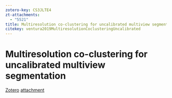 ```yaml
---
zotero-key: CS3JLTE4
zt-attachments:
  - "5521"
title: Multiresolution co-clustering for uncalibrated multiview segmentation
citekey: ventura2019MultiresolutionCoclusteringUncalibrated
---
```

# Multiresolution co-clustering for uncalibrated multiview segmentation

[Zotero](zotero://select/library/items/CS3JLTE4) [attachment](<file:///Users/zihanwu/Zotero/storage/TYARWABT/Ventura%20et%20al.%20-%202019%20-%20Multiresolution%20co-clustering%20for%20uncalibrated%20multiview%20segmentation.pdf>)

